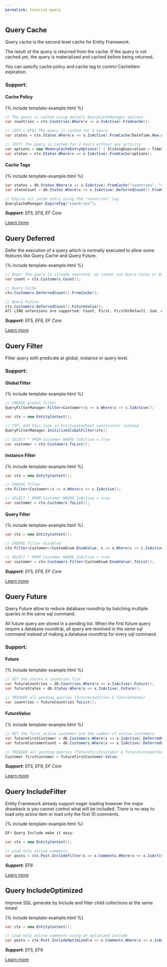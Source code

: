 ```yaml
---
permalink: tutorial-query
---
```


## Query Cache

Query cache is the second level cache for Entity Framework.

The result of the query is returned from the cache. If the query is not cached yet, the query is materialized and cached before being returned.

You can specify cache policy and cache tag to control CacheItem expiration.

### Support:

#### Cache Policy

{% include template-example.html %} 
```csharp
// The query is cached using default QueryCacheManager options
var countries = ctx.Countries.Where(x => x.IsActive).FromCache();

// (EF5 | EF6) The query is cached for 2 hours
var states = ctx.States.Where(x => x.IsActive).FromCache(DateTime.Now.AddHours(2));

// (EF7) The query is cached for 2 hours without any activity
var options = new MemoryCacheEntryOptions() { SlidingExpiration = TimeSpan.FromHours(2)};
var states = ctx.States.Where(x => x.IsActive).FromCache(options);

```

#### Cache Tags

{% include template-example.html %} 
```csharp
var states = db.States.Where(x => x.IsActive).FromCache("countries", "states");
var stateCount = db.States.Where(x => x.IsActive).DeferredCount().FromCache("countries", "states");

// Expire all cache entry using the "countries" tag
QueryCacheManager.ExpireTag("countries");

```

***Support:** EF5, EF6, EF Core*

[Learn more](/query-cache)

## Query Deferred

Defer the execution of a query which is normally executed to allow some features like Query Cache and Query Future.

{% include template-example.html %} 
```csharp
// Oops! The query is already executed, we cannot use Query Cache or Query Future features
var count = ctx.Customers.Count();

// Query Cache
ctx.Customers.DeferredCount().FromCache();

// Query Future
ctx.Customers.DeferredCount().FutureValue();
All LINQ extensions are supported: Count, First, FirstOrDefault, Sum, etc.

```

***Support:** EF5, EF6, EF Core*

[Learn more](/query-deferred)

## Query Filter

Filter query with predicate at global, instance or query level.

### Support:

#### Global Filter

{% include template-example.html %} 
```csharp
// CREATE global filter
QueryFilterManager.Filter<Customer>(x => x.Where(c => c.IsActive));

var ctx = new EntityContext();

// TIP: Add this line in EntitiesContext constructor instead
QueryFilterManager.InitilizeGlobalFilter(ctx);

// SELECT * FROM Customer WHERE IsActive = true
var customer = ctx.Customers.ToList();

```

#### Instance Filter

{% include template-example.html %} 
```csharp
var ctx = new EntityContext();

// CREATE filter
ctx.Filter<Customer>(x => x.Where(c => c.IsActive));

// SELECT * FROM Customer WHERE IsActive = true
var customer = ctx.Customers.ToList();

```

#### Query Filter

{% include template-example.html %} 
```csharp
var ctx = new EntityContext();

// CREATE filter disabled
ctx.Filter<Customer>(CustomEnum.EnumValue, x => x.Where(c => c.IsActive), false);

// SELECT * FROM Customer WHERE IsActive = true
var customer = ctx.Customers.Filter(CustomEnum.EnumValue).ToList();

```

***Support:** EF5, EF6, EF Core*

[Learn more](/query-filter)

## Query Future

Query Future allow to reduce database roundtrip by batching multiple queries in the same sql command.

All future query are stored in a pending list. When the first future query require a database roundtrip, all query are resolved in the same sql command instead of making a database roundtrip for every sql command.

### Support:

#### Future

{% include template-example.html %} 
```csharp
// GET the states & countries list
var futureCountries = db.Countries.Where(x => x.IsActive).Future();
var futureStates = db.States.Where(x => x.IsActive).Future();

// TRIGGER all pending queries (futureCountries & futureStates)
var countries = futureCountries.ToList();

```

#### FutureValue

{% include template-example.html %} 
```csharp
// GET the first active customer and the number of avtive customers
var futureFirstCustomer = db.Customers.Where(x => x.IsActive).DeferredFirstOrDefault().FutureValue();
var futureCustomerCount = db.Customers.Where(x => x.IsActive).DeferredCount().FutureValue();

// TRIGGER all pending queries (futureFirstCustomer & futureCustomerCount)
Customer firstCustomer = futureFirstCustomer.Value;

```

***Support:** EF5, EF6, EF Core*

[Learn more](/query-future)

## Query IncludeFilter

Entity Framework already support eager loading however the major drawback is you cannot control what will be included. There is no way to load only active item or load only the first 10 comments.

{% include template-example.html %} 
```csharp
EF+ Query Include make it easy:

var ctx = new EntityContext();

// Load only active comments
var posts = ctx.Post.IncludeFilter(x => x.Comments.Where(x => x.IsActive));

```

***Support:** EF6*

[Learn more](/query-include-filter)

## Query IncludeOptimized

Improve SQL generate by Include and filter child collections at the same times!

{% include template-example.html %} 
```csharp
var ctx = new EntityContext();

// Load only active comments using an optimized include
var posts = ctx.Post.IncludeOptimized(x => x.Comments.Where(x => x.IsActive));

```

***Support:** EF5, EF6*

[Learn more](/query-include-optimized)